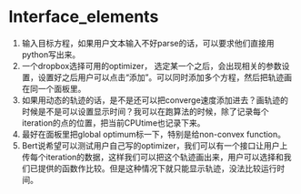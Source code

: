 # Interface_elements


1. 输入目标方程，如果用户文本输入不好parse的话，可以要求他们直接用python写出来。
2. 一个dropbox选择可用的optimizer， 选定某一个之后，会出现相关的参数设置，设置好之后用户可以点击“添加”。可以同时添加多个方程，然后把轨迹画在同一个面板里。
3. 如果用动态的轨迹的话，是不是还可以把converge速度添加进去？画轨迹的时候是不是可以设置显示时间？我可以在跑算法的时候，除了记录每个iteration的点的位置，把当前CPUtime也记录下来。
4. 最好在面板里把global optimum标一下，特别是给non-convex function。
5. Bert说希望可以测试用户自己写的optimizer，我们可以有一个接口让用户上传每个iteration的数据，这样我们可以把这个轨迹画出来，用户可以选择和我们已提供的函数作比较。但是这种情况下就只能显示轨迹，没法比较运行时间。